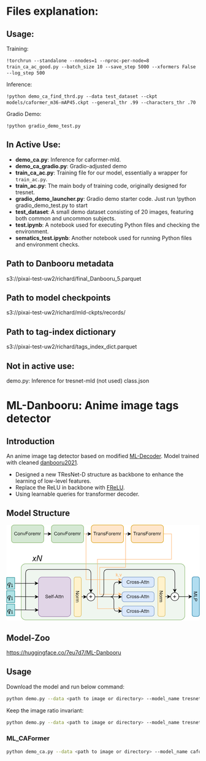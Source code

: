 # Files explanation:
## Usage:
Training: 
```
!torchrun --standalone --nnodes=1 --nproc-per-node=8 train_ca_ac_good.py --batch_size 10 --save_step 5000 --xformers False --log_step 500
```
Inference:
```
!python demo_ca_find_thrd.py --data test_dataset --ckpt models/caformer_m36-mAP45.ckpt --general_thr .99 --characters_thr .70
```
Gradio Demo: 
```
!python gradio_demo_test.py
```

## In Active Use:
- **demo_ca.py**: Inference for caformer-mld.
- **demo_ca_gradio.py**: Gradio-adjusted demo
- **train_ca_ac.py**: Training file for our model, essentially a wrapper for `train_ac.py`.
- **train_ac.py**: The main body of training code, originally designed for tresnet.
- **gradio_demo_launcher.py**: Gradio demo starter code. Just run !python gradio_demo_test.py to start
- **test_dataset**: A small demo dataset consisting of 20 images, featuring both common and uncommon subjects.
- **test.ipynb**: A notebook used for executing Python files and checking the environment.
- **sematics_test.ipynb**: Another notebook used for running Python files and environment checks.


## Path to Danbooru metadata
s3://pixai-test-uw2/richard/final_Danbooru_5.parquet

## Path to model checkpoints
s3://pixai-test-uw2/richard/mld-ckpts/records/

## Path to tag-index dictionary
s3://pixai-test-uw2/richard/tags_index_dict.parquet


## Not in active use:
demo.py: Inference for tresnet-mld (not used)
class.json



# ML-Danbooru: Anime image tags detector

## Introduction
An anime image tag detector based on modified [ML-Decoder](https://github.com/Alibaba-MIIL/ML_Decoder).
Model trained with cleaned [danbooru2021](https://gwern.net/danbooru2021).

+ Designed a new TResNet-D structure as backbone to enhance the learning of low-level features.
+ Replace the ReLU in backbone with [FReLU](https://arxiv.org/pdf/2007.11824.pdf).
+ Using learnable queries for transformer decoder.

## Model Structure

![](./imgs/ml_danbooru.png)

## Model-Zoo
https://huggingface.co/7eu7d7/ML-Danbooru

## Usage
Download the model and run below command:
```bash
python demo.py --data <path to image or directory> --model_name tresnet_d --num_of_groups 32 --ckpt <path to ckpt> --thr 0.7 --image_size 640 
```

Keep the image ratio invariant:
```bash
python demo.py --data <path to image or directory> --model_name tresnet_d --num_of_groups 32 --ckpt <path to ckpt> --thr 0.7 --image_size 640 --keep_ratio True
```

### ML_CAFormer
```bash
python demo_ca.py --data <path to image or directory> --model_name caformer_m36 --ckpt <path to ckpt> --thr 0.7 --image_size 448
```